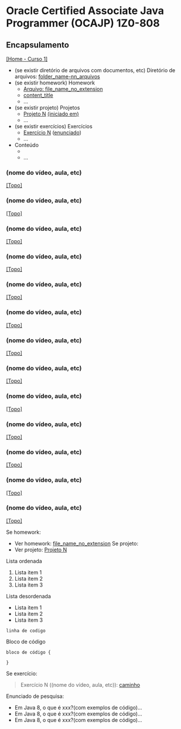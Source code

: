 # Oracle Certified Associate Java Programmer (OCAJP) 1Z0-808

## Encapsulamento
[[Home - Curso 1]](../../README.md#curso-1)<br />

- (se existir diretório de arquivos com documentos, etc) Diretório de arquivos: [folder_name-nn_arquivos](folder_link)
- (se existir homework) Homework
  - [Arquivo: file_name_no_extension](file_link)
  - [content_title](content_link)
  - ...
- (se existir projeto) Projetos
  - [Projeto N](folder_link-proj_nn) [(iniciado em)](#started_in_content_link)
  - ...
- (se existir exercícios) Exercícios
  - [Exercício N](folder_link-exercicio_nn) ([enunciado](#statement_content_link))
  - ...
- Conteúdo
  - []()
  - ...

### (nome do vídeo, aula, etc)
[[Topo]](#)<br />



### (nome do vídeo, aula, etc)
[[Topo]](#)<br />



### (nome do vídeo, aula, etc)
[[Topo]](#)<br />



### (nome do vídeo, aula, etc)
[[Topo]](#)<br />



### (nome do vídeo, aula, etc)
[[Topo]](#)<br />



### (nome do vídeo, aula, etc)
[[Topo]](#)<br />



### (nome do vídeo, aula, etc)
[[Topo]](#)<br />



### (nome do vídeo, aula, etc)
[[Topo]](#)<br />



### (nome do vídeo, aula, etc)
[[Topo]](#)<br />



### (nome do vídeo, aula, etc)
[[Topo]](#)<br />



### (nome do vídeo, aula, etc)
[[Topo]](#)<br />



### (nome do vídeo, aula, etc)
[[Topo]](#)<br />



### (nome do vídeo, aula, etc)
[[Topo]](#)<br />


Se homework:
- Ver homework: [file_name_no_extension](file_link)
Se projeto:
- Ver projeto: [Projeto N](folder_link-proj_nn)

Lista ordenada
1. Lista item 1
2. Lista item 2
3. Lista item 3

Lista desordenada
- Lista item 1
- Lista item 2
- Lista item 3

`linha de codigo`

Bloco de código

```
bloco de código {

}
```

Se exercício:
> Exercício N ((nome do vídeo, aula, etc)): [caminho](pasta_exercicio-exercicio_nn)

Enunciado de pesquisa:
- Em Java 8, o que é xxx?(com exemplos de código)...
- Em Java 8, o que é xxx?(com exemplos de código)...
- Em Java 8, o que é xxx?(com exemplos de código)...